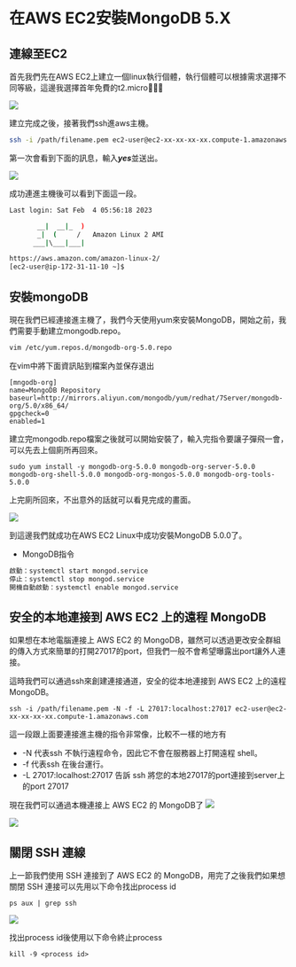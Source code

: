 # 在AWS EC2安裝MongoDB 5.X

## 連線至EC2
首先我們先在AWS EC2上建立一個linux執行個體，執行個體可以根據需求選擇不同等級，這邊我選擇首年免費的t2.micro🤭🤭🤭

![](https://i.imgur.com/qBWdSg4.png)

建立完成之後，接著我們ssh進aws主機。

```bash
ssh -i /path/filename.pem ec2-user@ec2-xx-xx-xx-xx.compute-1.amazonaws.com
```
第一次會看到下面的訊息，輸入***yes***並送出。

![](https://i.imgur.com/aBIVBcJ.png)

成功連進主機後可以看到下面這一段。

```bash
Last login: Sat Feb  4 05:56:18 2023

       __|  __|_  )
       _|  (     /   Amazon Linux 2 AMI
      ___|\___|___|

https://aws.amazon.com/amazon-linux-2/
[ec2-user@ip-172-31-11-10 ~]$
```
## 安裝mongoDB
現在我們已經連接進主機了，我們今天使用yum來安裝MongoDB，開始之前，我們需要手動建立mongodb.repo。
```bash
vim /etc/yum.repos.d/mongodb-org-5.0.repo
```
在vim中將下面資訊貼到檔案內並保存退出
```
[mngodb-org]
name=MongoDB Repository
baseurl=http://mirrors.aliyun.com/mongodb/yum/redhat/7Server/mongodb-org/5.0/x86_64/
gpgcheck=0
enabled=1
```

建立完mongodb.repo檔案之後就可以開始安裝了，輸入完指令要讓子彈飛一會，可以先去上個廁所再回來。
```bash!
sudo yum install -y mongodb-org-5.0.0 mongodb-org-server-5.0.0 mongodb-org-shell-5.0.0 mongodb-org-mongos-5.0.0 mongodb-org-tools-5.0.0
```

上完廁所回來，不出意外的話就可以看見完成的畫面。

![](https://i.imgur.com/AMiqejU.png)

到這邊我們就成功在AWS EC2 Linux中成功安裝MongoDB 5.0.0了。
* MongoDB指令
```bash
啟動：systemctl start mongod.service
停止：systemctl stop mongod.service
開機自動啟動：systemctl enable mongod.service
```

## 安全的本地連接到 AWS EC2 上的遠程 MongoDB

如果想在本地電腦連接上 AWS EC2 的 MongoDB，雖然可以透過更改安全群組的傳入方式來簡單的打開27017的port，但我們一般不會希望曝露出port讓外人連接。

這時我們可以通過ssh來創建連接通道，安全的從本地連接到 AWS EC2 上的遠程 MongoDB。

```bash!
ssh -i /path/filename.pem -N -f -L 27017:localhost:27017 ec2-user@ec2-xx-xx-xx-xx.compute-1.amazonaws.com
```
這一段跟上面要連接進主機的指令非常像，比較不一樣的地方有
- -N 代表ssh 不執行遠程命令，因此它不會在服務器上打開遠程 shell。
- -f 代表ssh 在後台運行。
- -L 27017:localhost:27017 告訴 ssh 將您的本地27017的port連接到server上的port 27017

現在我們可以通過本機連接上 AWS EC2 的 MongoDB了
![](https://i.imgur.com/FPJvvKV.png)

![](https://i.imgur.com/sGqaXzM.png)


## 關閉 SSH 連線
上一節我們使用 SSH 連接到了 AWS EC2 的 MongoDB，用完了之後我們如果想關閉 SSH 連接可以先用以下命令找出process id

```bash!
ps aux | grep ssh
```

![](https://i.imgur.com/uiXCACV.png)

找出process id後使用以下命令終止process

```bash!
kill -9 <process id>
```